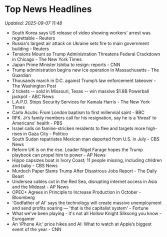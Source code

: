 # Top News Headlines

_Updated: 2025-09-07 11:48_

- South Korea says US release of video showing workers' arrest was regrettable - Reuters
- Russia's largest air attack on Ukraine sets fire to main government building - Reuters
- Tensions Mount as Trump Administration Threatens Federal Crackdown in Chicago - The New York Times
- Japan Prime Minister Ishiba to resign: reports - CNN
- Trump administration begins new Ice operation in Massachusetts - The Guardian
- Thousands march in D.C. against Trump’s law enforcement takeover - The Washington Post
- 2 tickets -- sold in Missouri, Texas -- win massive $1.8B Powerball jackpot - ABC News
- L.A.P.D. Stops Security Services for Kamala Harris - The New York Times
- Carlo Acutis: From London baptism to first millennial saint - BBC
- RFK. Jr’s family members call for his resignation, say he is a ‘threat’ to Americans’ health - PBS
- Israel calls on famine-stricken residents to flee and targets more high-rises in Gaza City - Politico
- South Sudan repatriates Mexican man deported from U.S. in July - CBS News
- Reform UK is on the rise. Leader Nigel Farage hopes the Trump playbook can propel him to power - AP News
- Hippo capsizes boat in Ivory Coast; 11 people missing, including children and baby - CBS News
- Murdoch Paper Slams Trump After Disastrous Jobs Report - The Daily Beast
- Undersea cables cut in the Red Sea, disrupting internet access in Asia and the Mideast - AP News
- OPEC+ Agrees in Principle to Increase Production in October - Bloomberg
- 'Godfather of AI' says the technology will create massive unemployment and send profits soaring — 'that is the capitalist system' - Fortune
- What we've been playing - it's not all Hollow Knight Silksong you know - Eurogamer
- An ‘iPhone Air,’ price hikes and AI: What to watch at Apple’s biggest event of the year - CNN